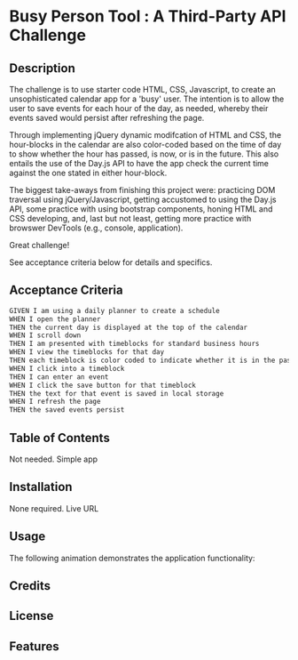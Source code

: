 # Busy Person Tool : A Third-Party API Challenge

## Description

The challenge is to use starter code HTML, CSS, Javascript, to create an unsophisticated calendar app for a 'busy' user. The intention is to allow the user to save events for each hour of the day, as needed, whereby their events saved would persist after refreshing the page.

Through implementing jQuery dynamic modifcation of HTML and CSS, the hour-blocks in the calendar are also color-coded based on the time of day to show whether the hour has passed, is now, or is in the future. This also entails the use of the Day.js API to have the app check the current time against the one stated in either hour-block.

The biggest take-aways from finishing this project were: practicing DOM traversal using jQuery/Javascript, getting accustomed to using the Day.js API, some practice with using bootstrap components, honing HTML and CSS developing, and, last but not least, getting more practice with browswer DevTools (e.g., console, application).

Great challenge!

See acceptance criteria below for details and specifics.


## Acceptance Criteria

```md
GIVEN I am using a daily planner to create a schedule
WHEN I open the planner
THEN the current day is displayed at the top of the calendar
WHEN I scroll down
THEN I am presented with timeblocks for standard business hours
WHEN I view the timeblocks for that day
THEN each timeblock is color coded to indicate whether it is in the past, present, or future
WHEN I click into a timeblock
THEN I can enter an event
WHEN I click the save button for that timeblock
THEN the text for that event is saved in local storage
WHEN I refresh the page
THEN the saved events persist
```




## Table of Contents

Not needed. Simple app

## Installation

None required. Live URL

## Usage

The following animation demonstrates the application functionality:

## Credits

## License

## Features

